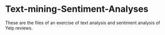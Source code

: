 # Text-mining-Sentiment-Analyses

These are the files of an exercise of text analysis and sentiment analysis of Yelp reviews.
